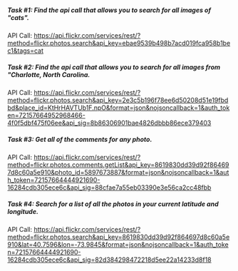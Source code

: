 ##### Task #1: Find the api call that allows you to search for all images of "cats".

API Call:
https://api.flickr.com/services/rest/?method=flickr.photos.search&api_key=ebae9539b498b7acd019fca958b1bec1&tags=cat

##### Task #2: Find the api call that allows you to search for all images from "Charlotte, North Carolina.

API Call:
https://api.flickr.com/services/rest/?method=flickr.photos.search&api_key=2e3c5b196f78ee6d50208d51e19fbdbd&place_id=KtHrHAVTUb1F.npO&format=json&nojsoncallback=1&auth_token=72157664952968466-4f0f5dbf475f06ee&api_sig=8b86306901bae4826dbbb86ece379403

##### Task #3: Get all of the comments for any photo.

API Call:
https://api.flickr.com/services/rest/?method=flickr.photos.comments.getList&api_key=8619830dd39d92f864697d8c60a5e910&photo_id=5897673887&format=json&nojsoncallback=1&auth_token=72157664444921690-16284cdb305ece6c&api_sig=88cfae7a55eb03390e3e56ca2cc48fbb

##### Task #4: Search for a list of all the photos in your current latitude and longitude.
API Call:
https://api.flickr.com/services/rest/?method=flickr.photos.search&api_key=8619830dd39d92f864697d8c60a5e910&lat=40.7596&lon=-73.9845&format=json&nojsoncallback=1&auth_token=72157664444921690-16284cdb305ece6c&api_sig=82d384298472218d5ee22a14233d8f18
